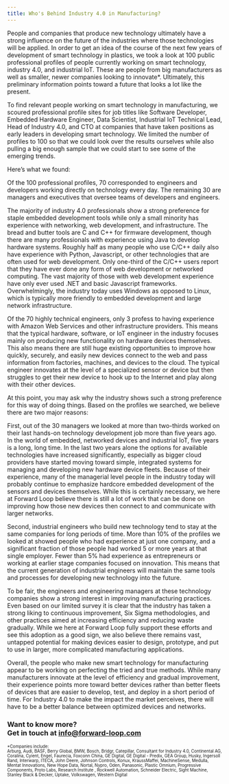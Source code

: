 ```yaml
---
title: Who's Behind Industry 4.0 in Manufacturing?
---
```


People and companies that produce new technology ultimately have a strong influence on the future of the industries where those technologies will be applied. In order to get an idea of the course of the next few years of development of smart technology in plastics, we took a look at 100 public professional profiles of people currently working on smart technology, industry 4.0, and industrial IoT. These are people from big manufacturers as well as smaller, newer companies looking to innovate*. Ultimately, this preliminary information points toward a future that looks a lot like the present.

To find relevant people working on smart technology in manufacturing, we scoured professional profile sites for job titles like Software Developer, Embedded Hardware Engineer, Data Scientist, Industrial IoT Technical Lead, Head of Industry 4.0, and CTO at companies that have taken positions as early leaders in developing smart technology. We limited the number of profiles to 100 so that we could look over the results ourselves while also pulling a big enough sample that we could start to see some of the emerging trends.

Here’s what we found:

Of the 100 professional profiles, 70 corresponded to engineers and developers working directly on technology every day. The remaining 30 are managers and executives that oversee teams of developers and engineers.

The majority of industry 4.0 professionals show a strong preference for staple embedded development tools while only a small minority has experience with networking, web development, and infrastructure. The bread and butter tools are C and C++ for firmware development, though there are many professionals with experience using Java to develop hardware systems. Roughly half as many people who use C/C++ daily also have experience with Python, Javascript, or other technologies that are often used for web development. Only one-third of the C/C++ users report that they have ever done any form of web development or networked computing. The vast majority of those with web development experience have only ever used .NET and basic Javascript frameworks. Overwhelmingly, the industry today uses Windows as opposed to Linux, which is typically more friendly to embedded development and large network infrastructure. 

Of the 70 highly technical engineers, only 3 profess to having experience with Amazon Web Services and other infrastructure providers. This means that the typical hardware, software, or IoT engineer in the industry focuses mainly on producing new functionality on hardware devices themselves. This also means there are still huge existing opportunities to improve how quickly, securely, and easily new devices connect to the web and pass information from factories, machines, and devices to the cloud. The typical engineer innovates at the level of a specialized sensor or device but then struggles to get their new device to hook up to the Internet and play along with their other devices.

At this point, you may ask why the industry shows such a strong preference for this way of doing things. Based on the profiles we searched, we believe there are two major reasons:

First, out of the 30 managers we looked at more than two-thirds worked on their last hands-on technology development job more than five years ago. In the world of embedded, networked devices and industrial IoT, five years is a long, long time. In the last two years alone the options for available technologies have increased significantly, especially as bigger cloud providers have started moving toward simple, integrated systems for managing and developing new hardware device fleets. Because of their experience, many of the managerial level people in the industry today will probably continue to emphasize hardcore embedded development of the sensors and devices themselves. While this is certainly necessary, we here at Forward Loop believe there is still a lot of work that can be done on improving how those new devices then connect to and communicate with larger networks.

Second, industrial engineers who build new technology tend to stay at the same companies for long periods of time. More than 10% of the profiles we looked at showed people who had experience at just one company, and a significant fraction of those people had worked 5 or more years at that single employer. Fewer than 5% had experience as entrepreneurs or working at earlier stage companies focused on innovation. This means that the current generation of industrial engineers will maintain the same tools and processes for developing new technology into the future. 

To be fair, the engineers and engineering managers at these technology companies show a strong interest in improving manufacturing practices. Even based on our limited survey it is clear that the industry has taken a strong liking to continuous improvement, Six Sigma methodologies, and other practices aimed at increasing efficiency and reducing waste gradually. While we here at Forward Loop fully support these efforts and see this adoption as a good sign, we also believe there remains vast, untapped potential for making devices easier to design, prototype, and put to use in larger, more complicated manufacturing applications.

Overall, the people who make new smart technology for manufacturing appear to be working on perfecting the tried and true methods. While many manufacturers innovate at the level of efficiency and gradual improvement, their experience points more toward better devices rather than better fleets of devices that are easier to develop, test, and deploy in a short period of time. For Industry 4.0 to make the impact the market perceives, there will have to be a better balance between optimized devices and networks. 

### **Want to know more? <br/>Get in touch at [info@forward-loop.com](mailto:info@forward-loop.com)**


<sub><sup>*Companies include:     
Arburg, Audi, BASF, Berry Global, BMW, Bosch, Bridgr, Catepillar, Consultant for Industry 4.0, Continental AG, Coralina, Cyient, Engel, Faurecia, Foxconn China, GE Digital, GE Digital - Predix, GEA Group, Husky, Ingersoll Rand, Interwarp, ITECA, John Deere, Johnson Controls, Konux, KraussMaffei, MachineSense, Medulla, Mentat Innovations, New Hope Data, Nortal, Nypro, Oden, Panasonic, Plastic Omnium, Progressive Components, Proto Labs, Research Institute , Rockwell Automation, Schneider Electric, Sight Machine, Stanley Black & Decker, Uptake, Volkswagen, Western Digital</sub></sup>